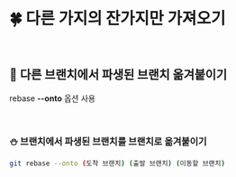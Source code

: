 # 🍀 다른 가지의 잔가지만 가져오기

<br>

## 🧸 다른 브랜치에서 파생된 브랜치 옮겨붙이기

rebase **--onto** 옵션 사용

<br>

### ⛄ 브랜치에서 파생된 브랜치를 브랜치로 옮겨붙이기

```bash
git rebase --onto (도착 브랜치) (출발 브랜치) (이동할 브랜치)
```
